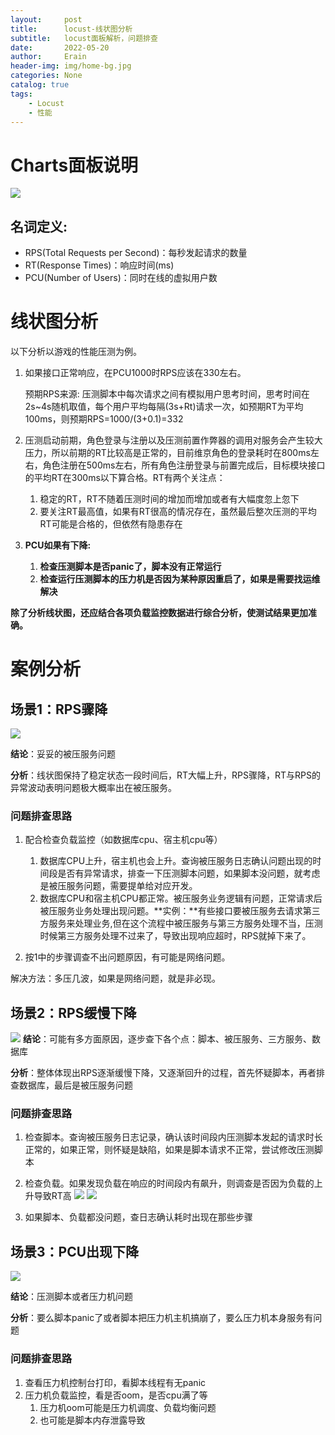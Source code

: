 ```yaml
---
layout:     post
title:      locust-线状图分析
subtitle:   locust面板解析，问题排查
date:       2022-05-20
author:     Erain
header-img: img/home-bg.jpg
categories: None
catalog: true
tags:
    - Locust
    - 性能
---
```


# Charts面板说明

![](/img/post/负载监控/locust-Charts面板说明.png)

## 名词定义:

- RPS(Total Requests per Second)：每秒发起请求的数量
- RT(Response Times)：响应时间(ms)
- PCU(Number of Users)：同时在线的虚拟用户数

# 线状图分析

以下分析以游戏的性能压测为例。

1. 如果接口正常响应，在PCU1000时RPS应该在330左右。

   预期RPS来源: 压测脚本中每次请求之间有模拟用户思考时间，思考时间在2s~4s随机取值，每个用户平均每隔(3s+Rt)请求一次，如预期RT为平均100ms，则预期RPS=1000/(3+0.1)=332

1. 压测启动前期，角色登录与注册以及压测前置作弊器的调用对服务会产生较大压力，所以前期的RT比较高是正常的，目前维京角色的登录耗时在800ms左右，角色注册在500ms左右，所有角色注册登录与前置完成后，目标模块接口的平均RT在300ms以下算合格。RT有两个关注点：
    1. 稳定的RT，RT不随着压测时间的增加而增加或者有大幅度忽上忽下
    2. 要关注RT最高值，如果有RT很高的情况存在，虽然最后整次压测的平均RT可能是合格的，但依然有隐患存在

1. **PCU如果有下降:**

    1. **检查压测脚本是否panic了，脚本没有正常运行**
    2. **检查运行压测脚本的压力机是否因为某种原因重启了，如果是需要找运维解决**

**除了分析线状图，还应结合各项负载监控数据进行综合分析，使测试结果更加准确。**

# 案例分析

## 场景1：RPS骤降

![](/img/post/负载监控/locust-RPS骤降.png)

**结论**：妥妥的被压服务问题

**分析**：线状图保持了稳定状态一段时间后，RT大幅上升，RPS骤降，RT与RPS的异常波动表明问题极大概率出在被压服务。

### 问题排查思路

1. 配合检查负载监控（如数据库cpu、宿主机cpu等）
    1. 数据库CPU上升，宿主机也会上升。查询被压服务日志确认问题出现的时间段是否有异常请求，排查一下压测脚本问题，如果脚本没问题，就考虑是被压服务问题，需要提单给对应开发。
    2. 数据库CPU和宿主机CPU都正常。被压服务业务逻辑有问题，正常请求后被压服务业务处理出现问题。**实例：**有些接口要被压服务去请求第三方服务来处理业务,但在这个流程中被压服务与第三方服务处理不当，压测时候第三方服务处理不过来了，导致出现响应超时，RPS就掉下来了。

1. 按1中的步骤调查不出问题原因，有可能是网络问题。

解决方法：多压几波，如果是网络问题，就是非必现。

## 场景2：RPS缓慢下降

![](/img/post/负载监控/locust-RPS缓慢下降.png)
**结论**：可能有多方面原因，逐步查下各个点：脚本、被压服务、三方服务、数据库

**分析**：整体体现出RPS逐渐缓慢下降，又逐渐回升的过程，首先怀疑脚本，再者排查数据库，最后是被压服务问题

### 问题排查思路

1. 检查脚本。查询被压服务日志记录，确认该时间段内压测脚本发起的请求时长正常的，如果正常，则怀疑是缺陷，如果是脚本请求不正常，尝试修改压测脚本

1. 检查负载。如果发现负载在响应的时间段内有飙升，则调查是否因为负载的上升导致RT高
![](/img/post/负载监控/阿里云Grafana-mongo负载监控.png)
![](/img/post/负载监控/阿里云Grafana-ECS宿主机监控.png)

1. 如果脚本、负载都没问题，查日志确认耗时出现在那些步骤

## 场景3：PCU出现下降

![](/img/post/负载监控/locust-PCU下降.png)

**结论**：压测脚本或者压力机问题

**分析**：要么脚本panic了或者脚本把压力机主机搞崩了，要么压力机本身服务有问题

### 问题排查思路

1. 查看压力机控制台打印，看脚本线程有无panic
2. 压力机负载监控，看是否oom，是否cpu满了等
   1. 压力机oom可能是压力机调度、负载均衡问题
   2. 也可能是脚本内存泄露导致